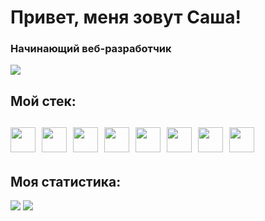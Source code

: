 <div>
  <h1>Привет, меня зовут Саша!</h1>
  <h3>Начинающий веб-разработчик</h3>
</div>
<div id="socials">
  <a href="https://t.me/alexskhnv">
    <img src="https://img.shields.io/badge/Telegram-blue?style=for-the-badge&logo=telegram&logoColor=white">
  </a>
</div>

<h2>Мой стек:<h2/>
<img src="https://cdn.jsdelivr.net/gh/devicons/devicon/icons/javascript/javascript-plain.svg" width="40" height="40" />&nbsp;
<img src="https://cdn.jsdelivr.net/gh/devicons/devicon/icons/html5/html5-original-wordmark.svg"  width="40" height="40" />&nbsp;
<img src="https://cdn.jsdelivr.net/gh/devicons/devicon/icons/css3/css3-original-wordmark.svg"  width="40" height="40" />&nbsp;
<img src="https://cdn.jsdelivr.net/gh/devicons/devicon/icons/react/react-original-wordmark.svg" width="40" height="40"  />&nbsp;
<img src="https://cdn.jsdelivr.net/gh/devicons/devicon/icons/mongodb/mongodb-original-wordmark.svg"  width="40" height="40" />&nbsp;
<img src="https://cdn.jsdelivr.net/gh/devicons/devicon/icons/express/express-original.svg" width="40" height="40"  />&nbsp;
<img src="https://cdn.jsdelivr.net/gh/devicons/devicon/icons/nodejs/nodejs-original.svg"  width="40" height="40" />&nbsp;
<img src="https://cdn.jsdelivr.net/gh/devicons/devicon/icons/git/git-original.svg" width="40" height="40"/>&nbsp;

<h2>Моя статистика:</h2>
<div>
  <img src="http://github-profile-summary-cards.vercel.app/api/cards/repos-per-language?username=SushaIvanova&theme=default" />
  <img src="http://github-profile-summary-cards.vercel.app/api/cards/stats?username=SushaIvanova&theme=default" />
</div>

<!--

Here are some ideas to get you started:

- 🔭 I’m currently working on ...
- 🌱 I’m currently learning ...
- 👯 I’m looking to collaborate on ...
- 🤔 I’m looking for help with ...
- 💬 Ask me about ...
- 📫 How to reach me: ...
- 😄 Pronouns: ...
- ⚡ Fun fact: ...
-->
